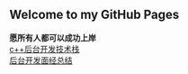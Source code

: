 ## Welcome to my GitHub Pages 
**愿所有人都可以成功上岸**  
[c++后台开发技术栈](https://github.com/EricOo0/zhifengwei.blog/blob/main/c%2B%2B后台开发技术栈.md)  
[后台开发面经总结](https://github.com/EricOo0/2022_prepare_recruit/blob/main/%E5%90%8E%E5%8F%B0%E5%BC%80%E5%8F%91%E9%9D%A2%E8%AF%95%E9%A2%98%E6%95%B4%E7%90%86.md)  





